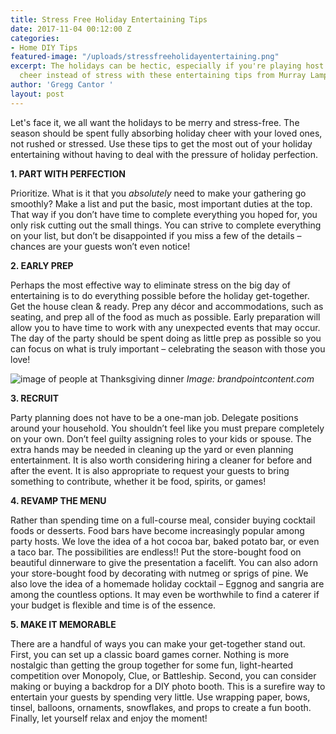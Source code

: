 ```yaml
---
title: Stress Free Holiday Entertaining Tips
date: 2017-11-04 00:12:00 Z
categories:
- Home DIY Tips
featured-image: "/uploads/stressfreeholidayentertaining.png"
excerpt: The holidays can be hectic, especially if you're playing host. Spread holiday
  cheer instead of stress with these entertaining tips from Murray Lampert.
author: 'Gregg Cantor '
layout: post
---
```


Let's face it, we all want the holidays to be merry and stress-free. The season should be spent fully absorbing holiday cheer with your loved ones, not rushed or stressed. Use these tips to get the most out of your holiday entertaining without having to deal with the pressure of holiday perfection.

**1. PART WITH PERFECTION**

Prioritize. What is it that you *absolutely* need to make your gathering go smoothly? Make a list and put the basic, most important duties at the top. That way if you don’t have time to complete everything you hoped for, you only risk cutting out the small things. You can strive to complete everything on your list, but don’t be disappointed if you miss a few of the details – chances are your guests won’t even notice!

**2. EARLY PREP**

Perhaps the most effective way to eliminate stress on the big day of entertaining is to do everything possible before the holiday get-together. Get the house clean & ready. Prep any décor and accommodations, such as seating, and prep all of the food as much as possible. Early preparation will allow you to have time to work with any unexpected events that may occur. The day of the party should be spent doing as little prep as possible so you can focus on what is truly important – celebrating the season with those you love!

![image of people at Thanksgiving dinner](http://images.brandpointcontent.s3.amazonaws.com/30950236_wide.jpg "Stress-Free Holiday Entertaining Tips")
_Image: brandpointcontent.com_

**3. RECRUIT**

Party planning does not have to be a one-man job. Delegate positions around your household. You shouldn’t feel like you must prepare completely on your own. Don’t feel guilty assigning roles to your kids or spouse. The extra hands may be needed in cleaning up the yard or even planning entertainment. It is also worth considering hiring a cleaner for before and after the event. It is also  appropriate to request your guests to bring something to contribute, whether it be food, spirits, or games!

**4. REVAMP THE MENU**

Rather than spending time on a full-course meal, consider buying cocktail foods or desserts. Food bars have become increasingly popular among party hosts. We love the idea of a hot cocoa bar, baked potato bar, or even a taco bar. The possibilities are endless!! Put the store-bought food on beautiful dinnerware to give the presentation a facelift. You can also adorn your store-bought food by decorating with nutmeg or sprigs of pine. We also love the idea of a homemade holiday cocktail – Eggnog and sangria are among the countless options. It may even be worthwhile to find a caterer if your budget is flexible and time is of the essence.

**5. MAKE IT MEMORABLE**

There are a handful of ways you can make your get-together stand out. First, you can set up a classic board games corner. Nothing is more nostalgic than getting the group together for some fun, light-hearted competition over Monopoly, Clue, or Battleship. Second, you can consider making or buying a backdrop for a DIY photo booth. This is a surefire way to entertain your guests by spending very little. Use wrapping paper, bows, tinsel, balloons, ornaments, snowflakes, and props to create a fun booth. Finally, let yourself relax and enjoy the moment!